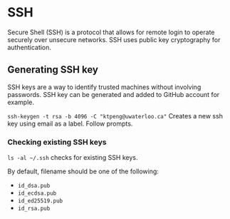 # SSH
Secure Shell (SSH) is a protocol that allows for remote login to operate securely over unsecure networks. SSH uses public key cryptography for authentication.

## Generating SSH key
SSH keys are a way to identify trusted machines without involving passwords. SSH key can be generated and added to GitHub account for example.

`ssh-keygen -t rsa -b 4096 -C "ktpeng@uwaterloo.ca"` Creates a new ssh key using email as a label. Follow prompts.

### Checking existing SSH keys
`ls -al ~/.ssh` checks for existing SSH keys.

By default, filename should be one of the following:
- `id_dsa.pub`
- `id_ecdsa.pub`
- `id_ed25519.pub`
- `id_rsa.pub`

